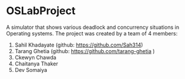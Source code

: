 # OSLabProject
A simulator that shows various deadlock and concurrency situations in Operating systems.
The project was created by a team of 4 members:
1. Sahil Khadayate (github:  https://github.com/Sah314)
2. Tarang Ghetia (github: https://github.com/tarang-ghetia )
3. Ckewyn Chawda
4. Chaitanya Thaker
5. Dev Somaiya

